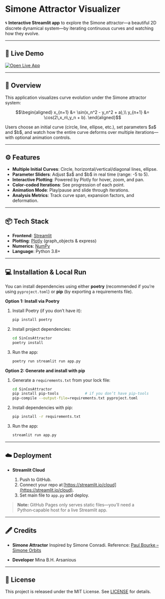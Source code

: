 
# Simone Attractor Visualizer

🌀 **Interactive Streamlit app** to explore the Simone attractor—a beautiful 2D discrete dynamical system—by iterating continuous curves and watching how they evolve.

---

## 🚀 Live Demo

[![Open Live App](https://static.streamlit.io/badges/streamlit_badge_black_white.svg)](https://sincosattractor.streamlit.app/)

---

## 📖 Overview

This application visualizes curve evolution under the Simone attractor system:

```math
\begin{aligned}
 x_{n+1} &= \sin(x_n^2 - y_n^2 + a),\\
 y_{n+1} &= \cos(2\,x_n\,y_n + b).
\end{aligned}
````

Users choose an initial curve (circle, line, ellipse, etc.), set parameters \$a\$ and \$b\$, and watch how the entire curve deforms over multiple iterations—with optional animation controls.

---

## ⚙️ Features

* **Multiple Initial Curves**: Circle, horizontal/vertical/diagonal lines, ellipse.
* **Parameter Sliders**: Adjust \$a\$ and \$b\$ in real time (range: -5 to 5).
* **Interactive Plotting**: Powered by Plotly for hover, zoom, and pan.
* **Color‑coded Iterations**: See progression of each point.
* **Animation Mode**: Play/pause and slide through iterations.
* **Analysis Metrics**: Track curve span, expansion factors, and deformation.

---

## 📦 Tech Stack

* **Frontend**: [Streamlit](https://streamlit.io/)
* **Plotting**: [Plotly](https://plotly.com/) (graph\_objects & express)
* **Numerics**: [NumPy](https://numpy.org/)
* **Language**: Python 3.8+

---

## 💻 Installation & Local Run

You can install dependencies using either **poetry** (recommended if you’re using `pyproject.toml`) or **pip** (by exporting a requirements file).

**Option 1: Install via Poetry**

1. Install Poetry (if you don’t have it):

   ```bash
   pip install poetry
   ```
2. Install project dependencies:

   ```bash
   cd SinCosAttractor
   poetry install
   ```
3. Run the app:

   ```bash
   poetry run streamlit run app.py
   ```

**Option 2: Generate and install with pip**

1. Generate a `requirements.txt` from your lock file:

   ```bash
   cd SinCosAttractor
   pip install pip-tools            # if you don’t have pip-tools
   pip-compile --output-file=requirements.txt pyproject.toml
   ```
2. Install dependencies with pip:

   ```bash
   pip install -r requirements.txt
   ```
3. Run the app:

   ```bash
   streamlit run app.py
   ```

---

## ☁️ Deployment

* **Streamlit Cloud**

  1. Push to GitHub.
  2. Connect your repo at [https://streamlit.io/cloud](https://streamlit.io/cloud).
  3. Set main file to `app.py` and deploy.


> **Note:** GitHub Pages only serves static files—you’ll need a Python‑capable host for a live Streamlit app.

---

## 🖋 Credits

* **Simone Attractor**
  Inspired by Simone Conradi.
  Reference: [Paul Bourke – Simone Orbits](https://paulbourke.net/fractals/simone_orbits/)

* **Developer**
  Mina B.H. Arsanious

---

## 📜 License

This project is released under the MIT License. See [LICENSE](LICENSE) for details.


